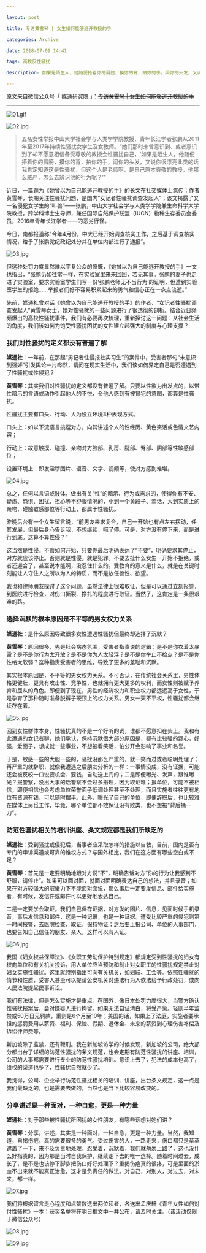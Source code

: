 ```yaml
---

layout: post

title: 专访黄雪琴 | 女生如何能够逃开教授的手

categories: Archive

date: 2018-07-09 14:41

tags: 高校反性骚扰

description: 如果是陌生人，他随便搭着你的肩膀，摸你的背，拍你的手，闻你的头发，又说你很漂亮此类的话我肯定知道这是性骚扰，但这个人是老师啊，是自己原本尊敬的教授，他那么威严，怎么去辨识他的行为呢？

---
```


原文来自微信公众号「 媒通研究院 」：~~[专访黄雪琴 \| 女生如何能够逃开教授的手](https://mp.weixin.qq.com/s/1gNLMfkyfi2GZBgMC7Zm5Q)~~

---

![01.gif](https://i.loli.net/2018/07/11/5b44e2b5cd97c.gif)

![02.jpg](https://i.loli.net/2018/07/11/5b44e29ac1a7b.jpg)

> 五名女性举报中山大学社会学与人类学学院教授、青年长江学者张鹏从2011年至2017年持续性骚扰女学生及女教师。“她们那时未曾意识到、或者意识到了却不愿意相信备受尊敬的教授会性骚扰自己，‘如果是陌生人，他随便搭着你的肩膀，摸你的背，拍你的手，闻你的头发，又说你很漂亮此类的话我肯定知道这是性骚扰，但这个人是老师啊，是自己原本尊敬的教授，他那么威严，怎么去辨识他的行为呢？’”

近日，一篇题为《她曾以为自己能逃开教授的手》的长文在社交媒体上疯传；作者黄雪琴，长期关注性骚扰问题，是国内“女记者性骚扰调查发起人”；该文揭露了又一名侵犯女学生的“叫兽”——张鹏，中山大学社会学与人类学学院兼生命科学大学院教授，跨学科博士生导师，兼任国际自然保护联盟（IUCN）物种生存委员会委员，2016年青年长江学者——的恶劣行径。

今日，南都报道称“今年4月份，中大已经开始调查核实工作，之后基于调查核实情况，给予了张鹏党纪政纪处分并在单位内部进行了通报”。

![03.jpg](https://i.loli.net/2018/07/11/5b44e2b63b862.jpg)

但这种处罚力度显然难以平复公众的愤慨，《她曾以为自己能逃开教授的手》一文也指出，“张鹏仍如往常一样，在实验室里来来回回，若无其事。张鹏的妻子也走进了实验室，要求实验室学生们写一份‘张鹏老师无不当行为’的证明，但遭到实验室学生的拒绝……举报者们好不容易积累起来的勇气和信心正在一点点流逝。”

先前，媒通社曾对话《她曾以为自己能逃开教授的手》的作者、“女记者性骚扰调查发起人”黄雪琴女士，她对性骚扰的一些问题进行了很透彻的剖析。结合近日频频爆出的高校性骚扰事件，我们有必要再次梳理，重新探讨这一问题：从社会生活的角度，我们该如何为饱受性骚扰困扰的女性建立起强大的制度与心理支撑？

### 我们对性骚扰的定义都没有普遍了解

**媒通社**：一年前，在那起“男记者性侵报社实习生”的案件中，受害者那句“未意识到强奸”引发舆论一片哗然，请问在现实生活中，我们该如何界定自己是否遭遇到了性骚扰或性侵犯？

**黄雪琴**：其实我们对性骚扰的定义都没有普遍了解。只要以性欲为出发点的，以带性暗示的言语或动作引起他人的不悦，令他人感到有被冒犯的意图，都算是性骚扰。

性骚扰主要有口头、行动、人为设立环境3种表现方式。

口头上：如以下流语言挑逗对方，向其讲述个人的性经历、黄色笑话或色情文艺内容；

行动上：故意触摸、碰撞、亲吻对方脸部、乳房、腿部、臀部、阴部等性敏感部位；

设置环境上：即发淫秽图片、语音、文字、视频等，使对方感到难堪。

![04.jpg](https://i.loli.net/2018/07/11/5b44e29aeb6de.jpg)

总之，任何以言语或肢体，做出有关“性”的暗示、行为或需求的，使得你有不安、疑虑、恐惧、困扰、担心等不舒服情况的，小到一个黄段子、荤话，大到实质上的亲吻、碰触敏感部位等行动上，都属于性骚扰。

昨晚后台有一个女生留言说，“前男友来求复合，自己一开始也有点左右摆动，任其发展，但最后身心告诉我，不想继续，喊了停。可是，对方没有停下来，而是进行到底。这算不算性侵？”

这当然是性侵。不管如何开始，只要你最后明确表达了“不要”，明确要求其停止，对方就应该停止。否则就是性侵。就是犯罪。不要去扯什么女生一开始不拒绝，或者还迎合了，甚至说本能啊，没忍住什么的。受教育的意义是什么，就是在关键时刻能让人守住人之所以为人的特质，而不是放任兽性、欲望。

我也和律师朋友探讨了这个问题，虽然法律上很难取证，但是可以通过立刻报警，到医院进行检查，对伤口撕裂、挣扎的程度进行取证。当然了，这肯定是一条很艰难的路。

### 选择沉默的根本原因是不平等的男女权力关系

**媒通社**：是什么原因导致很多女性遭遇性骚扰但最终却选择了沉默？

**黄雪琴**：原因很多，先是社会病态氛围，受害者指责说的逻辑：是不是你衣着太暴露？是不是你行为太开放？是不是你为人太轻浮？是不是你举止不检点？是不是你性格太软弱？这种指责受害者的思维，导致了更多的羞耻和沉默。

其实根本原因是，不平等的男女权力关系。不可否认，在传统社会关系里，男性体格更健壮，更具有攻击性、竞争性，也就拥有更大更多的权利，而女性则被赋予养育和屈从的角色。即便到了现在，男性的经济权力和职业权力都远远高于女性，于是孕育了那种随时准备脱裤子硬顶上的权力关系。男女一天不平权，性骚扰都会继续存在着。

![05.jpg](https://i.loli.net/2018/07/11/5b44e29aef337.jpg)

回到女性群体本身，性骚扰真的不是一个好听的词，谁都不愿意扣在头上。我和有此遭遇的女记者聊，她们承认，保持沉默很大部分原因是，都有比较强的野心，好强，爱面子，想成就一些事业，不想被看笑话，怕公开会影响了事业和名誉。

于是，敏感一些的大胆一些的，骚扰没那么严重的，就一笑而过或者聪明处理了；再严重的就辞职，就像我遭遇之后朋友分析的一样：一事情没成，没有证据，可能还会被反咬一口说要机会、要钱，自动送上门的；二是即便曝光、发声，跟谁曝光？报警察，没出大事的话警察不会过多搭理，因为取证难；报单位，可能不被相信，即便相信也会考虑单位荣誉面子低调处理甚至不处理，而且实施者往往更有地位有资源有钱，可以随时摆平。此外，曝光了自己的单位，即便辞职后，也比较难在媒体上另觅工作，毕竟，哪个单位都不敢保证没有败类，也不想被“背后捅一刀”。

### 防范性骚扰相关的培训讲座、条文规定都是我们所缺乏的

**媒通社**：受到骚扰或侵犯后，当事者应采取怎样的措施以自救，目前，国内是否有专门的申诉渠道或可靠的维权方式？与国外相比，我们在这方面有哪些空白或不足？

**黄雪琴**：首先是一定要明确地跟对方说“不”，明确告诉对方“你的行为让我感到不舒服，请停止”。如果可以面对面，就面对面明确表达自己的想法，并且录音；如果在对方较强大的威慑力下不能面对面说，那么事后一定要发信息、邮件给实施者，有时候，发信件或邮件可以更好地表达自己。

二是一定要学会取证。我们自己保存证据，对方发的图片、信息，见面时候手机录音，事后发信息和邮件，这是一种记录，也是一种证据。遭受比较严重的侵犯则第一时间报警，去医院检查、取证，保持物证；之后要上报公司、单位的人事部门，也要告知自己信任的朋友、亲人，这样可以有人证。

![06.jpg](https://i.loli.net/2018/07/11/5b44e29db4d95.jpg)

我国《妇女权益保障法》、《女职工劳动保护特别规定》都规定受到性骚扰的妇女有权向单位和有关机关投诉，用人单位应当预防和制止对女职工的性骚扰规定禁止对妇女实施性骚扰。这里就特别指出可向有关机关，如妇联、工会等。依照性骚扰的情节和性质，受害人甚至可以提请公安机关对违法行为人依法给予行政处罚，或向人民法院提起民事诉讼。

我们有法律，但是怎么实施才是重点。在国外，像日本处罚力度很大，当警方确认性骚扰报案后，会对嫌疑人进行拘留。如果无法自证清白，将受严惩。轻则半年监禁或50万日元罚款，重则是6个月至10年；美国的话，如果上了法庭，实施者要承担的惩罚费用从薪资、福利、保险、假期、退休金、未来的薪资到心理伤害补偿及诉讼律师费等。

新加坡除了监禁，还有鞭刑。我在新加坡访学的时候发现，新加坡的公司，绝大部分都出台了详细的防范性骚扰的条文规范，也会定期有防范性骚扰的讲座、培训，公司的人事都需要进行专业的防范性骚扰培训。意识上去了，犯法的成本也高了，维权的渠道也多了，性骚扰自然就少了。

我觉得，公司、企业举行防范性骚扰相关的培训、讲座，出台条文规定，这一点是我们最缺乏的，也是需要去做的，当然也是当下比较容易改变的。

### 分享讲述是一种面对，一种自愈，更是一种力量

**媒通社**：对于那些被性骚扰所困扰的女性朋友，有哪些话想对她们讲？

**黄雪琴**：分享，讲述，其实是一种面对，一种自愈，更是一种力量。当然，我知道，自揭伤疤，真的需要很多的勇气。受过伤害的人，一路走来，伤口都只是草草遮盖了一下，来不及负责地处理，忍受着，沉默着，我们就匆匆上路了，这也没什么好指责的，因为那是当时自我保护，继续走下去的唯一选择。随着时间过去，成长了，是不是也该停下脚步把伤口好好处理下？重揭伤疤真的很疼，可是里面的淤血不出来就不能真正治愈，这才是负责任的做法。对自己，对别人，对过去，对未来，都一样。

![07.jpg](https://i.loli.net/2018/07/11/5b44e29c9693b.jpg)

我们将根据留言走心程度和点赞数选出两位读者，各送出孟庆轩《青年女性如何对付性骚扰》一本；获奖名单将在明日推文中一并公布，请及时关注。（该活动仅限于微信公众号）

![08.jpg](https://i.loli.net/2018/07/11/5b44e29db55ea.jpg)

![09.jpg](https://i.loli.net/2018/07/11/5b44e2ba0b94f.jpg)
